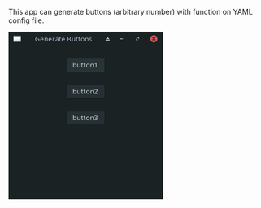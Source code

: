 This app can generate buttons (arbitrary number) with function on YAML config file.

![Screenshot](generate_buttons.png)

